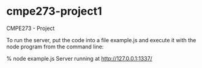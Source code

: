cmpe273-project1
================

CMPE273 - Project 

To run the server, put the code into a file example.js and execute it with the node program from the command line:

% node example.js
Server running at http://127.0.0.1:1337/


